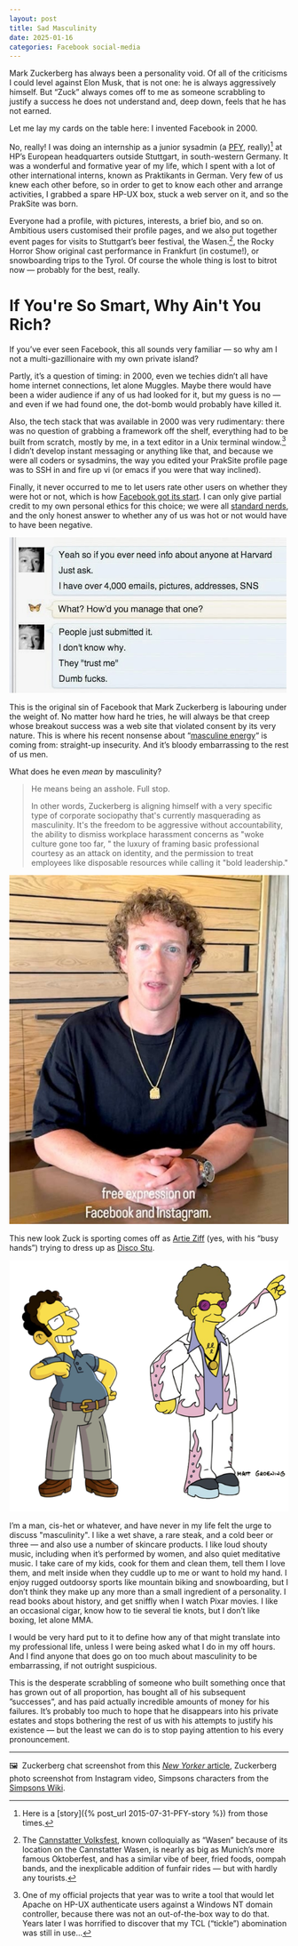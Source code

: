 ```yaml
---
layout: post
title: Sad Masculinity
date: 2025-01-16
categories: Facebook social-media
---
```


Mark Zuckerberg has always been a personality void. Of all of the criticisms I could level against Elon Musk, that is not one: he is always aggressively himself. But “Zuck” always comes off to me as someone scrabbling to justify a success he does not understand and, deep down, feels that he has not earned.

Let me lay my cards on the table here: I invented Facebook in 2000.

No, really! I was doing an internship as a junior sysadmin (a [PFY](https://en.wiktionary.org/wiki/PFY), really)[^1] at HP’s European headquarters outside Stuttgart, in south-western Germany. It was a wonderful and formative year of my life, which I spent with a lot of other international interns, known as Praktikants in German. Very few of us knew each other before, so in order to get to know each other and arrange activities, I grabbed a spare HP-UX box, stuck a web server on it, and so the PrakSite was born.

Everyone had a profile, with pictures, interests, a brief bio, and so on. Ambitious users customised their profile pages, and we also put together event pages for visits to Stuttgart’s beer festival, the Wasen.[^2], the Rocky Horror Show original cast performance in Frankfurt (in costume!), or snowboarding trips to the Tyrol. Of course the whole thing is lost to bitrot now — probably for the best, really.

# If You're So Smart, Why Ain't You Rich?

If you’ve ever seen Facebook, this all sounds very familiar — so why am I not a multi-gazillionaire with my own private island?

Partly, it’s a question of timing: in 2000, even we techies didn’t all have home internet connections, let alone Muggles. Maybe there would have been a wider audience if any of us had looked for it, but my guess is no — and even if we had found one, the dot-bomb would probably have killed it. 

Also, the tech stack that was available in 2000 was very rudimentary: there was no question of grabbing a framework off the shelf, everything had to be built from scratch, mostly by me, in a text editor in a Unix terminal window.[^3] I didn’t develop instant messaging or anything like that, and because we were all coders or sysadmins, the way you edited your PrakSite profile page was to SSH in and fire up vi (or emacs if you were that way inclined).

Finally, it never occurred to me to let users rate other users on whether they were hot or not, which is how [Facebook got its start](https://en.wikipedia.org/wiki/History_of_Facebook#FaceMash). I can only give partial credit to my own personal ethics for this choice; we were all [standard nerds](https://www.youtube.com/watch?v=JwU7SF0i0Ws), and the only honest answer to whether any of us was hot or not would have to have been negative.

![Zuckerberg calling people 'dumb fucks' in chat screenshots](/images/Dumb-fucks.jpeg)

This is the original sin of Facebook that Mark Zuckerberg is labouring under the weight of. No matter how hard he tries, he will always be that creep whose breakout success was a web site that violated consent by its very nature. This is where his recent nonsense about “[masculine energy](https://www.theindex.media/what-does-masculine-energy-even-mean-mark/)“ is coming from: straight-up insecurity. And it’s bloody embarrassing to the rest of us men.

What does he even *mean* by masculinity? 

> He means being an asshole. Full stop.
> 
> In other words, Zuckerberg is aligning himself with a very specific type of corporate sociopathy that's currently masquerading as masculinity. It's the freedom to be aggressive without accountability, the ability to dismiss workplace harassment concerns as "woke culture gone too far, " the luxury of framing basic professional courtesy as an attack on identity, and the permission to treat employees like disposable resources while calling it "bold leadership."

![Zuckerberg trying to look masculine](/images/IMG_0561.jpeg)

This new look Zuck is sporting comes off as [Artie Ziff](https://simpsons.fandom.com/wiki/Artie_Ziff) (yes, with his “busy hands”) trying to dress up as [Disco Stu](https://simpsons.fandom.com/wiki/Stu_Discothèque).  

![Artie Zuck and Disco Zuck](/images/Artie-Ziff-as-Disco-Stu.png)

I’m a man, cis-het or whatever, and have never in my life felt the urge to discuss "masculinity". I like a wet shave, a rare steak, and a cold beer or three — and also use a number of skincare products. I like loud shouty music, including when it’s performed by women, and also quiet meditative music. I take care of my kids, cook for them and clean them, tell them I love them, and melt inside when they cuddle up to me or want to hold my hand. I enjoy rugged outdoorsy sports like mountain biking and snowboarding, but I don’t think they make up any more than a small ingredient of a personality. I read books about history, and get sniffly when I watch Pixar movies. I like an occasional cigar, know how to tie several tie knots, but I don’t like boxing, let alone MMA. 

I would be very hard put to it to define how any of that might translate into my professional life, unless I were being asked what I do in my off hours. And I find anyone that does go on too much about masculinity to be embarrassing, if not outright suspicious.

This is the desperate scrabbling of someone who built something once that has grown out of all proportion, has bought all of his subsequent ”successes”, and has paid actually incredible amounts of money for his failures. It’s probably too much to hope that he disappears into his private estates and stops bothering the rest of us with his attempts to justify his existence — but the least we can do is to stop paying attention to his every pronouncement.

***

🖼️  Zuckerberg chat screenshot from this [*New Yorker* article](https://www.newyorker.com/magazine/2010/09/20/the-face-of-facebook?currentPage=all), Zuckerberg photo screenshot from Instagram video, Simpsons characters from the [Simpsons Wiki](https://simpsons.fandom.com/wiki/Simpsons_Wiki).

[^1]:  Here is a [story]({% post_url 2015-07-31-PFY-story %}) from those times.
[^2]: The [Cannstatter Volksfest](https://en.wikipedia.org/wiki/Cannstatter_Volksfest), known colloquially as “Wasen” because of its location on the Cannstatter Wasen, is nearly as big as Munich’s more famous Oktoberfest, and has a similar vibe of beer, fried foods, oompah bands, and the inexplicable addition of funfair rides — but with hardly any tourists.
[^3]: One of my official projects that year was to write a tool that would let Apache on HP-UX authenticate users against a Windows NT domain controller, because there was not an out-of-the-box way to do that. Years later I was horrified to discover that my TCL (“tickle”) abomination was still in use…